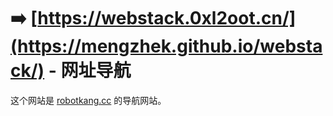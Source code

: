 # ➡️ [https://webstack.0xl2oot.cn/](https://mengzhek.github.io/webstack/) - 网址导航

这个网站是 [robotkang.cc](https://robotkang.cc) 的导航网站。
